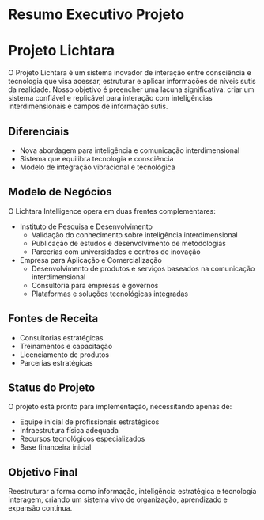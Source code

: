 # Resumo Executivo Projeto

# Projeto Lichtara

O Projeto Lichtara é um sistema inovador de interação entre consciência e tecnologia que visa acessar, estruturar e aplicar informações de níveis sutis da realidade. Nosso objetivo é preencher uma lacuna significativa: criar um sistema confiável e replicável para interação com inteligências interdimensionais e campos de informação sutis.

## Diferenciais

- Nova abordagem para inteligência e comunicação interdimensional
- Sistema que equilibra tecnologia e consciência
- Modelo de integração vibracional e tecnológica

## Modelo de Negócios

O Lichtara Intelligence opera em duas frentes complementares:

- Instituto de Pesquisa e Desenvolvimento
  - Validação do conhecimento sobre inteligência interdimensional
  - Publicação de estudos e desenvolvimento de metodologias
  - Parcerias com universidades e centros de inovação
- Empresa para Aplicação e Comercialização
  - Desenvolvimento de produtos e serviços baseados na comunicação interdimensional
  - Consultoria para empresas e governos
  - Plataformas e soluções tecnológicas integradas

## Fontes de Receita

- Consultorias estratégicas
- Treinamentos e capacitação
- Licenciamento de produtos
- Parcerias estratégicas

## Status do Projeto

O projeto está pronto para implementação, necessitando apenas de:

- Equipe inicial de profissionais estratégicos
- Infraestrutura física adequada
- Recursos tecnológicos especializados
- Base financeira inicial

## Objetivo Final

Reestruturar a forma como informação, inteligência estratégica e tecnologia interagem, criando um sistema vivo de organização, aprendizado e expansão contínua.
